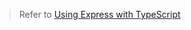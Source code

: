 > Refer to [Using Express with TypeScript](https://mflash.dev/post/2019/01/12/using-express-with-typescript/)
